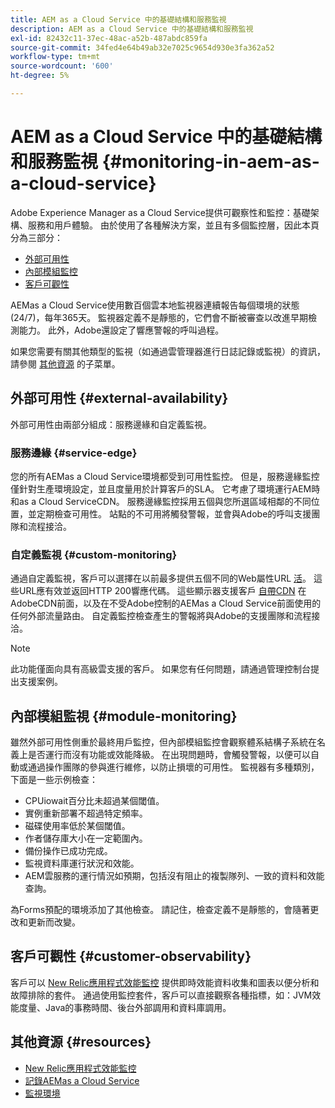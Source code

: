 ```yaml
---
title: AEM as a Cloud Service 中的基礎結構和服務監視
description: AEM as a Cloud Service 中的基礎結構和服務監視
exl-id: 82432c11-37ec-48ac-a52b-487abdc859fa
source-git-commit: 34fed4e64b49ab32e7025c9654d930e3fa362a52
workflow-type: tm+mt
source-wordcount: '600'
ht-degree: 5%

---
```


# AEM as a Cloud Service 中的基礎結構和服務監視 {#monitoring-in-aem-as-a-cloud-service}

Adobe Experience Manager as a Cloud Service提供可觀察性和監控：基礎架構、服務和用戶體驗。 由於使用了各種解決方案，並且有多個監控層，因此本頁分為三部分：

* [外部可用性](#external-availability)
* [內部模組監控](#module-monitoring)
* [客戶可觀性](#customer-observability)

AEMas a Cloud Service使用數百個雲本地監視器連續報告每個環境的狀態(24/7)，每年365天。 監視器定義不是靜態的，它們會不斷被審查以改進早期檢測能力。 此外，Adobe還設定了響應警報的呼叫過程。

如果您需要有關其他類型的監視（如通過雲管理器進行日誌記錄或監視）的資訊，請參閱 [其他資源](#resources) 的子菜單。

## 外部可用性 {#external-availability}

外部可用性由兩部分組成：服務邊緣和自定義監視。

### 服務邊緣 {#service-edge}

您的所有AEMas a Cloud Service環境都受到可用性監控。 但是，服務邊緣監控僅針對生產環境設定，並且度量用於計算客戶的SLA。 它考慮了環境運行AEM時和as a Cloud ServiceCDN。 服務邊緣監控採用五個與您所選區域相鄰的不同位置，並定期檢查可用性。 站點的不可用將觸發警報，並會與Adobe的呼叫支援團隊和流程接洽。

### 自定義監視 {#custom-monitoring}

通過自定義監視，客戶可以選擇在以前最多提供五個不同的Web屬性URL [活](/help/journey-migration/go-live.md)。 這些URL應有效並返回HTTP 200響應代碼。 這些顯示器支援客戶 [自帶CDN](/help/implementing/dispatcher/cdn.md#point-to-point-CDN) 在AdobeCDN前面，以及在不受Adobe控制的AEMas a Cloud Service前面使用的任何外部流量路由。 自定義監控檢查產生的警報將與Adobe的支援團隊和流程接洽。

>[!NOTE]
>
> 此功能僅面向具有高級雲支援的客戶。 如果您有任何問題，請通過管理控制台提出支援案例。

## 內部模組監視 {#module-monitoring}

雖然外部可用性側重於最終用戶監控，但內部模組監控會觀察體系結構子系統在名義上是否運行而沒有功能或效能降級。 在出現問題時，會觸發警報，以便可以自動或通過操作團隊的參與進行維修，以防止損壞的可用性。 監視器有多種類別，下面是一些示例檢查：

* CPUiowait百分比未超過某個閾值。
* 實例重新部署不超過特定頻率。
* 磁碟使用率低於某個閾值。
* 作者儲存庫大小在一定範圍內。
* 備份操作已成功完成。
* 監視資料庫運行狀況和效能。
* AEM雲服務的運行情況如預期，包括沒有阻止的複製隊列、一致的資料和效能查詢。

為Forms預配的環境添加了其他檢查。 請記住，檢查定義不是靜態的，會隨著更改和更新而改變。

## 客戶可觀性 {#customer-observability}

客戶可以 [New Relic應用程式效能監控](https://experienceleague.adobe.com/docs/experience-manager-cloud-service/content/implementing/using-cloud-manager/user-access-new-relic.html) 提供即時效能資料收集和圖表以便分析和故障排除的套件。 通過使用監控套件，客戶可以直接觀察各種指標，如：JVM效能度量、Java的事務時間、後台外部調用和資料庫調用。

## 其他資源 {#resources}

* [New Relic應用程式效能監控](https://experienceleague.adobe.com/docs/experience-manager-cloud-service/content/implementing/using-cloud-manager/user-access-new-relic.html)
* [記錄AEMas a Cloud Service](https://experienceleague.adobe.com/docs/experience-manager-cloud-service/content/implementing/developing/logging.html)
* [監視環境](https://experienceleague.adobe.com/docs/experience-manager-cloud-manager/content/using/monitoring-environments.html)
